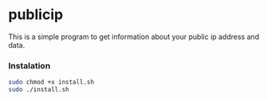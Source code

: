 # publicip

This is a simple program to get information about your public ip address and data.

### Instalation
```bash
sudo chmod +x install.sh
sudo ./install.sh
```